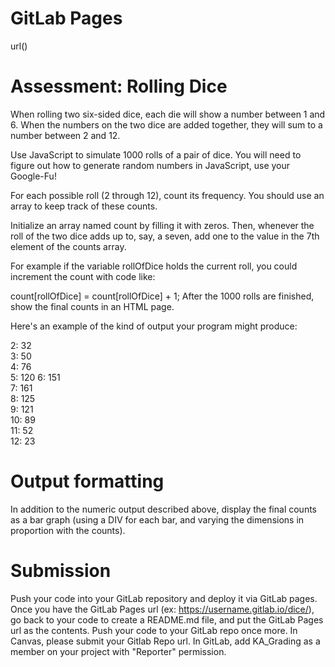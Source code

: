 # GitLab Pages 

 url()



 # Assessment: Rolling Dice

When rolling two six-sided dice, each die will show a number between 1 and 6. When the numbers on the two dice are added together, they will sum to a number between 2 and 12.

Use JavaScript to simulate 1000 rolls of a pair of dice. You will need to figure out how to generate random numbers in JavaScript, use your Google-Fu!

For each possible roll (2 through 12), count its frequency. You should use an array to keep track of these counts.

Initialize an array named count by filling it with zeros. Then, whenever the roll of the two dice adds up to, say, a seven, add one to the value in the 7th element of the counts array.

For example if the variable rollOfDice holds the current roll, you could increment the count with code like:

count[rollOfDice] = count[rollOfDice] + 1;
After the 1000 rolls are finished, show the final counts in an HTML page.

Here's an example of the kind of output your program might produce:

2: 32  
3: 50  
4: 76  
5: 120 
6: 151  
7: 161  
8: 125  
9: 121  
10: 89  
11: 52  
12: 23
# Output formatting
In addition to the numeric output described above, display the final counts as a bar graph (using a DIV for each bar, and varying the dimensions in proportion with the counts).

# Submission
Push your code into your GitLab repository and deploy it via GitLab pages.
Once you have the GitLab Pages url (ex: https://username.gitlab.io/dice/), go back to your code to create a README.md file, and put the GitLab Pages url as the contents.
Push your code to your GitLab repo once more.
In Canvas, please submit your Gitlab Repo url.
In GitLab, add KA_Grading as a member on your project with "Reporter" permission. 



